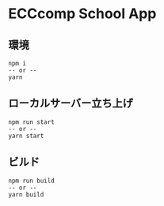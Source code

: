 # ECCcomp School App

## 環境

```
npm i
-- or --
yarn
```

## ローカルサーバー立ち上げ

```
npm run start
-- or --
yarn start
```

## ビルド

```
npm run build
-- or --
yarn build
```
